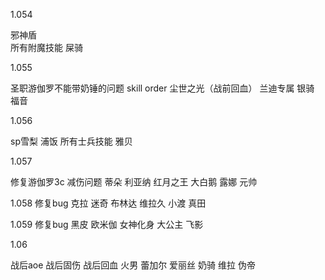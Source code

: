 
1.054

邪神盾      
所有附魔技能 
屎骑

1.055

圣职游伽罗不能带奶锤的问题
skill order
尘世之光（战前回血）
兰迪专属
银骑
福音

1.056

sp雪梨
浦饭
所有士兵技能
雅贝

1.057

修复游伽罗3c 减伤问题
蒂朵
利亚纳
红月之王
大白鹅
露娜
元帅

1.058
修复bug
克拉
迷奇
布林达
维拉久
小渡
真田

1.059
修复bug
黑皮
欧米伽
女神化身
大公主
飞影

1.06

战后aoe
战后固伤
战后回血
火男
蕾加尔
爱丽丝
奶骑
维拉
伪帝




